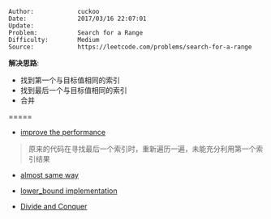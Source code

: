 
    Author:            cuckoo
    Date:              2017/03/16 22:07:01
    Update:
    Problem:           Search for a Range
    Difficulty:        Medium
    Source:            https://leetcode.com/problems/search-for-a-range

__解决思路__:
 - 找到第一个与目标值相同的索引
 - 找到最后一个与目标值相同的索引
 - 合并

=====
 - [improve the performance](https://discuss.leetcode.com/topic/5891/clean-iterative-solution-with-two-binary-searches-with-explanation/2)
>原来的代码在寻找最后一个索引时，重新遍历一遍，未能充分利用第一个索引结果
 - [almost same way](https://discuss.leetcode.com/topic/19437/the-standard-and-clean-c-binary-search-implementation)

 - [lower_bound implementation](https://discuss.leetcode.com/topic/29643/c-binary-search-solution-lower_bound-implementation)

 - [Divide and Conquer](https://discuss.leetcode.com/topic/16486/9-11-lines-o-log-n)
